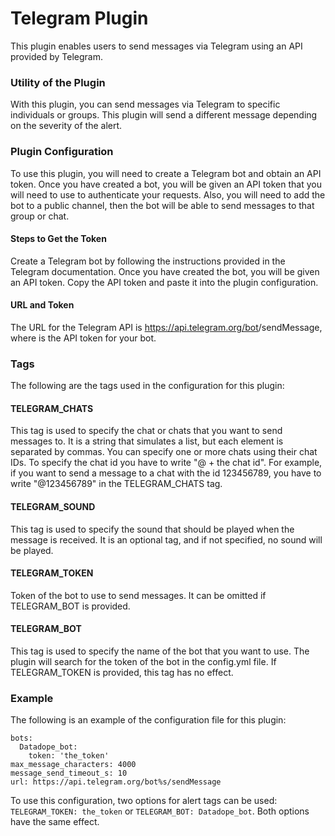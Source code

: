 Telegram Plugin
============================
This plugin enables users to send messages via Telegram using an API provided by Telegram.

### Utility of the Plugin
With this plugin, you can send messages via Telegram to specific individuals or groups. This plugin will send a different message depending on the severity of the alert. 

### Plugin Configuration
To use this plugin, you will need to create a Telegram bot and obtain an API token. Once you have created a bot, you will be given an API token that you will need to use to authenticate your requests. Also, you will need to add the bot to a public channel, then the bot will be able to send messages to that group or chat.

#### Steps to Get the Token
Create a Telegram bot by following the instructions provided in the Telegram documentation.
Once you have created the bot, you will be given an API token.
Copy the API token and paste it into the plugin configuration.


#### URL and Token
The URL for the Telegram API is https://api.telegram.org/bot<TOKEN>/sendMessage, where <TOKEN> is the API token for your bot.

### Tags
The following are the tags used in the configuration for this plugin:

#### TELEGRAM_CHATS
This tag is used to specify the chat or chats that you want to send messages to. It is a string that simulates a list, but each element is separated by commas. You can specify one or more chats using their chat IDs. To specify the chat id you have to write "@ + the chat id". For example, if you want to send a message to a chat with the id 123456789, you have to write "@123456789" in the TELEGRAM_CHATS tag.

#### TELEGRAM_SOUND
This tag is used to specify the sound that should be played when the message is received. It is an optional tag, and if not specified, no sound will be played.

#### TELEGRAM_TOKEN
Token of the bot to use to send messages. It can be omitted if TELEGRAM_BOT is provided.

#### TELEGRAM_BOT
This tag is used to specify the name of the bot that you want to use. 
The plugin will search for the token of the bot in the config.yml file. 
If TELEGRAM_TOKEN is provided, this tag has no effect.

### Example
The following is an example of the configuration file for this plugin:

```
bots:
  Datadope_bot:
    token: 'the_token'
max_message_characters: 4000
message_send_timeout_s: 10
url: https://api.telegram.org/bot%s/sendMessage
```

To use this configuration, two options for alert tags can be used:
`TELEGRAM_TOKEN: the_token` or `TELEGRAM_BOT: Datadope_bot`. 
Both options have the same effect.
